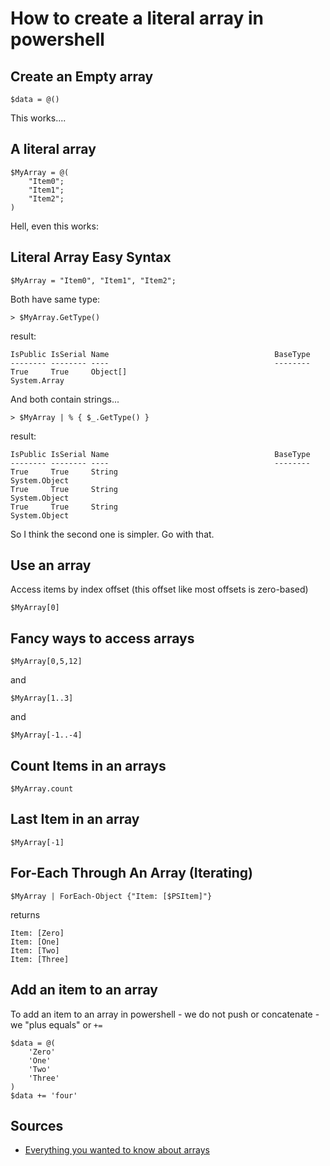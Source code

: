 ﻿# How to create a literal array in powershell

## Create an Empty array

	$data = @()

This works....

## A literal array

	$MyArray = @(
		"Item0";
		"Item1";
		"Item2";
	)

Hell, even this works:

## Literal Array Easy Syntax

	$MyArray = "Item0", "Item1", "Item2";

Both have same type:

	> $MyArray.GetType()

result:

	IsPublic IsSerial Name                                     BaseType
	-------- -------- ----                                     --------
	True     True     Object[]                                 System.Array

And both contain strings...

	> $MyArray | % { $_.GetType() }

result:

	IsPublic IsSerial Name                                     BaseType
	-------- -------- ----                                     --------
	True     True     String                                   System.Object
	True     True     String                                   System.Object
	True     True     String                                   System.Object

So I think the second one is simpler. Go with that.

## Use an array

Access items by index offset (this offset like most offsets is zero-based)

	$MyArray[0]

## Fancy ways to access arrays

	$MyArray[0,5,12]

and

	$MyArray[1..3]

and

	$MyArray[-1..-4]

## Count Items in an arrays

	$MyArray.count

## Last Item in an array

	$MyArray[-1]

## For-Each Through An Array (Iterating)

	$MyArray | ForEach-Object {"Item: [$PSItem]"}

returns

	Item: [Zero]
	Item: [One]
	Item: [Two]
	Item: [Three]

## Add an item to an array

To add an item to an array in powershell - we do not push or concatenate - we "plus equals" or `+=`

	$data = @(
		'Zero'
		'One'
		'Two'
		'Three'
	)
	$data += 'four'



## Sources

- [Everything you wanted to know about arrays](https://docs.microsoft.com/en-us/powershell/scripting/learn/deep-dives/everything-about-arrays?view=powershell-7.1)